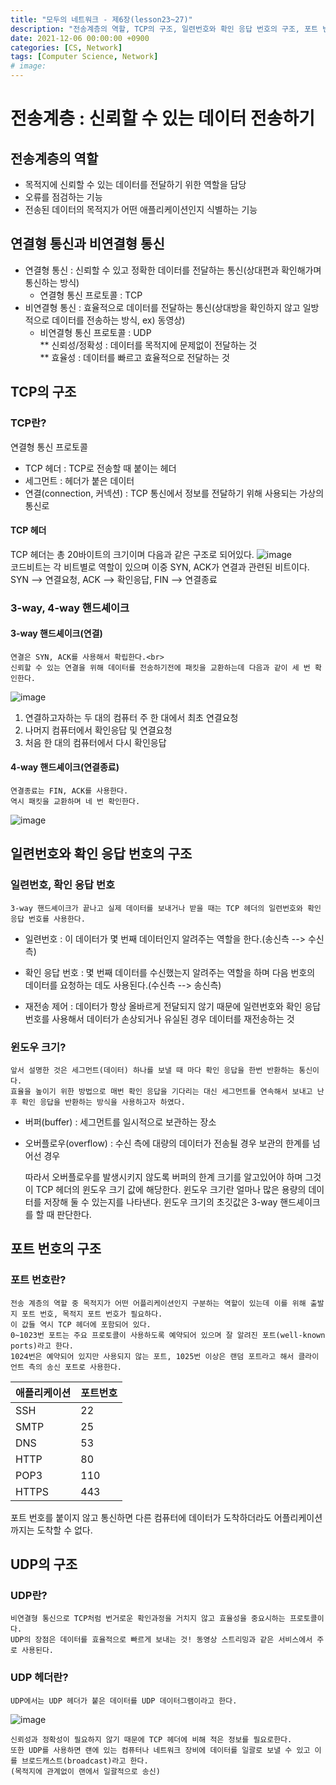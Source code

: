 ```yaml
---
title: "모두의 네트워크 - 제6장(lesson23~27)"
description: "전송계층의 역할, TCP의 구조, 일련번호와 확인 응답 번호의 구조, 포트 번호의 구조, UDP의 구조"
date: 2021-12-06 00:00:00 +0900
categories: [CS, Network]
tags: [Computer Science, Network]
# image: 
---
```


# 전송계층 : 신뢰할 수 있는 데이터 전송하기

## 전송계층의 역할
- 목적지에 신뢰할 수 있는 데이터를 전달하기 위한 역할을 담당
- 오류를 점검하는 기능
- 전송된 데이터의 목적지가 어떤 애플리케이션인지 식별하는 기능

## 연결형 통신과 비연결형 통신
- 연결형 통신 : 신뢰할 수 있고 정확한 데이터를 전달하는 통신(상대편과 확인해가며 통신하는 방식)<br>
    - 연결형 통신 프로토콜 : TCP
- 비연결형 통신 : 효율적으로 데이터를 전달하는 통신(상대방을 확인하지 않고 일방적으로 데이터를 전송하는 방식, ex) 동영상)<br>
    - 비연결형 통신 프로토콜 : UDP<br>
** 신뢰성/정확성 : 데이터를 목적지에 문제없이 전달하는 것<br>
** 효율성 : 데이터를 빠르고 효율적으로 전달하는 것

## TCP의 구조

### TCP란?

연결형 통신 프로토콜
- TCP 헤더 : TCP로 전송할 때 붙이는 헤더
- 세그먼트 : 헤더가 붙은 데이터
- 연결(connection, 커넥션) : TCP 통신에서 정보를 전달하기 위해 사용되는 가상의 통신로

#### TCP 헤더
TCP 헤더는 총 20바이트의 크기이며 다음과 같은 구조로 되어있다.
![image](https://img1.daumcdn.net/thumb/R1280x0/?scode=mtistory2&fname=https%3A%2F%2Ft1.daumcdn.net%2Fcfile%2Ftistory%2F99A4D0405BD045121D)
<br>
코드비트는 각 비트별로 역할이 있으며 이중 SYN, ACK가 연결과 관련된 비트이다.<br>
SYN --> 연결요청, ACK --> 확인응답, FIN --> 연결종료

### 3-way, 4-way 핸드셰이크

#### 3-way 핸드셰이크(연결)
    연결은 SYN, ACK를 사용해서 확립한다.<br>
    신뢰할 수 있는 연결을 위해 데이터를 전송하기전에 패킷을 교환하는데 다음과 같이 세 번 확인한다.
![image](https://www.researchgate.net/profile/Zerina-Masetic/publication/321698222/figure/fig3/AS:631632801320965@1527604403114/TCP-three-way-handshake.png)
1. 연결하고자하는 두 대의 컴퓨터 주 한 대에서 최초 연결요청
2. 나머지 컴퓨터에서 확인응답 및 연결요청
3. 처음 한 대의 컴퓨터에서 다시 확인응답

#### 4-way 핸드셰이크(연결종료)
    연결종료는 FIN, ACK를 사용한다.
    역시 패킷을 교환하며 네 번 확인한다.
![image](https://ipcisco.com/wp-content/uploads/tcp-4-way-handshake.jpg)

## 일련번호와 확인 응답 번호의 구조

### 일련번호, 확인 응답 번호
    3-way 핸드셰이크가 끝나고 실제 데이터를 보내거나 받을 때는 TCP 헤더의 일련번호와 확인 응답 번호를 사용한다.

- 일련번호 : 이 데이터가 몇 번째 데이터인지 알려주는 역할을 한다.(송신측 --> 수신측)
- 확인 응답 번호 : 몇 번째 데이터를 수신했는지 알려주는 역할을 하며 다음 번호의 데이터를 요청하는 데도 사용된다.(수신측 --> 송신측)

- 재전송 제어 : 데이터가 항상 올바르게 전달되지 않기 때문에 일련번호와 확인 응답 번호를 사용해서 데이터가 손상되거나 유실된 경우 데이터를 재전송하는 것

### 윈도우 크기?
    앞서 설명한 것은 세그먼트(데이터) 하나를 보낼 때 마다 확인 응답을 한번 반환하는 통신이다.
    효율을 높이기 위한 방법으로 매번 확인 응답을 기다리는 대신 세그먼트를 연속해서 보내고 난 후 확인 응답을 반환하는 방식을 사용하고자 하였다.

- 버퍼(buffer) : 세그먼트를 일시적으로 보관하는 장소
- 오버플로우(overflow) : 수신 측에 대량의 데이터가 전송될 경우 보관의 한계를 넘어선 경우

    따라서 오버플로우를 발생시키지 않도록 버퍼의 한계 크기를 알고있어야 하며 그것이 TCP 헤더의 윈도우 크기 값에 해당한다.
    윈도우 크기란 얼마나 많은 용량의 데이터를 저장해 둘 수 있는지를 나타낸다. 윈도우 크기의 초깃값은 3-way 핸드셰이크를 할 때 판단한다.

## 포트 번호의 구조

### 포트 번호란?

    전송 계층의 역할 중 목적지가 어떤 어플리케이션인지 구분하는 역할이 있는데 이를 위해 출발지 포트 번호, 목적지 포트 번호가 필요하다. 
    이 값들 역시 TCP 헤더에 포함되어 있다.
    0~1023번 포트는 주요 프로토콜이 사용하도록 예약되어 있으며 잘 알려진 포트(well-known ports)라고 한다.
    1024번은 예약되어 있지만 사용되지 않는 포트, 1025번 이상은 랜덤 포트라고 해서 클라이언트 측의 송신 포트로 사용한다.

|애플리케이션|포트번호|
|---|---|
|SSH|22|
|SMTP|25|
|DNS|53|
|HTTP|80|
|POP3|110|
|HTTPS|443|

포트 번호를 붙이지 않고 통신하면 다른 컴퓨터에 데이터가 도착하더라도 어플리케이션까지는 도착할 수 없다.

## UDP의 구조

### UDP란?
    비연결형 통신으로 TCP처럼 번거로운 확인과정을 거치지 않고 효율성을 중요시하는 프로토콜이다. 
    UDP의 장점은 데이터를 효율적으로 빠르게 보내는 것! 동영상 스트리밍과 같은 서비스에서 주로 사용된다.

### UDP 헤더란?
    UDP에서는 UDP 헤더가 붙은 데이터를 UDP 데이터그램이라고 한다.

![image](https://img1.daumcdn.net/thumb/R1280x0/?scode=mtistory2&fname=https%3A%2F%2Ft1.daumcdn.net%2Fcfile%2Ftistory%2F272A5A385759267B36)

    신뢰성과 정확성이 필요하지 않기 때문에 TCP 헤더에 비해 적은 정보를 필요로한다. 
    또한 UDP를 사용하면 랜에 있는 컴퓨터나 네트워크 장비에 데이터를 일괄로 보낼 수 있고 이를 브로드캐스트(broadcast)라고 한다.
    (목적지에 관계없이 랜에서 일괄적으로 송신)
